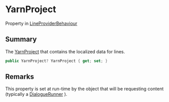 # YarnProject

Property in [LineProviderBehaviour](yarn.unity.lineproviderbehaviour.md)

## Summary

The [YarnProject](ilineprovider.yarnproject.md) that contains the localized data for lines.

```csharp
public YarnProject? YarnProject { get; set; }
```

## Remarks

This property is set at run-time by the object that will be requesting content (typically a [DialogueRunner](yarn.unity.dialoguerunner.md) ).
